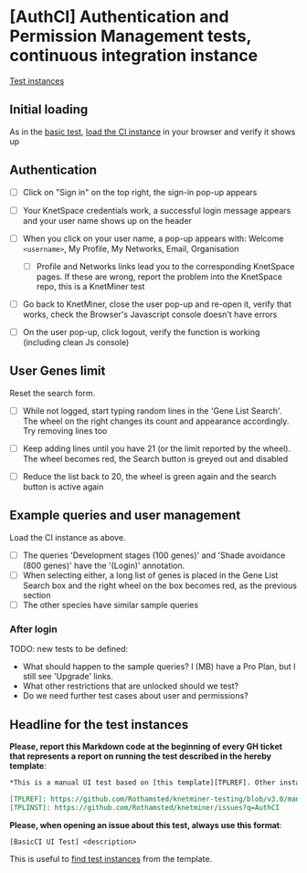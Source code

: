 # [AuthCI] Authentication and Permission Management tests, continuous integration instance

[Test instances][TPLINST]

## Initial loading

As in the [basic test](../basic-ci), [load the CI instance](https://knetminer.com/ci-test/client/) in your browser and verify it shows up

## Authentication

* [ ] Click on "Sign in" on the top right, the sign-in pop-up appears
* [ ] Your KnetSpace credentials work, a successful login message appears and your user name shows up on the header
* [ ] When you click on your user name, a pop-up appears with: Welcome `<username>`, My Profile, My Networks, Email, Organisation
  * [ ] Profile and Networks links lead you to the corresponding KnetSpace pages. If these are wrong, report the problem into the KnetSpace repo, this is a KnetMiner test
* [ ] Go back to KnetMiner, close the user pop-up and re-open it, verify that works, check the Browser's Javascript console doesn't have errors
* [ ] On the user pop-up, click logout, verify the function is working (including clean Js console)


## User Genes limit

Reset the search form.

* [ ] While not logged, start typing random lines in the 'Gene List Search'. The wheel on the right changes its count and appearance accordingly. Try removing lines too
* [ ] Keep adding lines until you have 21 (or the limit reported by the wheel). The wheel becomes red, the Search button is greyed out and disabled
* [ ] Reduce the list back to 20, the wheel is green again and the search button is active again


## Example queries and user management
Load the CI instance as above. 
* [ ] The queries 'Development stages (100 genes)' and 'Shade avoidance (800 genes)' have the '(Login)' annotation.
* [ ] When selecting either, a long list of genes is placed in the Gene List Search box and the right wheel on the box becomes red, as the previous section
* [ ] The other species have similar sample queries

### After login
TODO: new tests to be defined: 
* What should happen to the sample queries? I (MB) have a Pro Plan, but I still see 'Upgrade' links.
* What other restrictions that are unlocked should we test?
* Do we need further test cases about user and permissions?

## Headline for the test instances

**Please, report this Markdown code at the beginning of every GH ticket that represents a report on running the test described in the hereby template**:

```Markdown
*This is a manual UI test based on [this template][TPLREF]. Other instances of this test are [here][TPLINST]. Tests from the template that aren't mentioned hereby are intended as passed.*

[TPLREF]: https://github.com/Rothamsted/knetminer-testing/blob/v3.0/manual-ui-testing/ui-test-templates/auth-ci/README.md
[TPLINST]: https://github.com/Rothamsted/knetminer/issues?q=AuthCI
```

**Please, when opening an issue about this test, always use this format**:

```
[BasicCI UI Test] <description>
```

This is useful to [find test instances][TPLINST] from the template.

[TPLREF]: https://github.com/Rothamsted/knetminer-testing/blob/v3.0/manual-ui-testing/ui-test-templates/auth-ci/README.md
[TPLINST]: https://github.com/Rothamsted/knetminer/issues?q=AuthCI
